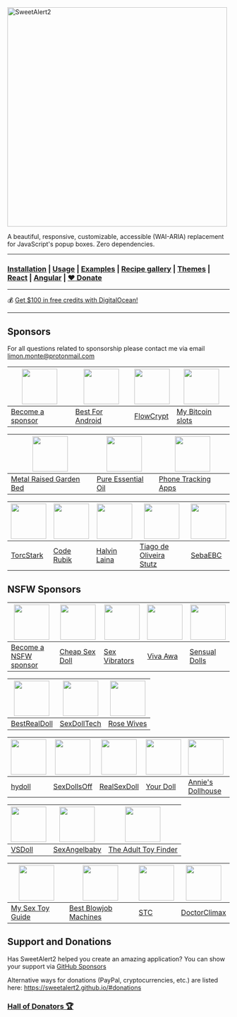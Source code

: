 <a href="https://sweetalert2.github.io/">
  <img src="./assets/swal2-logo.png" width="498" alt="SweetAlert2">
</a>

A beautiful, responsive, customizable, accessible (WAI-ARIA) replacement <br> for JavaScript's popup boxes. Zero dependencies.

---

### [Installation](https://sweetalert2.github.io/#download) | [Usage](https://sweetalert2.github.io/#usage) | [Examples](https://sweetalert2.github.io/#examples) | [Recipe gallery](https://sweetalert2.github.io/recipe-gallery/) | [Themes](https://github.com/sweetalert2/sweetalert2-themes) | [React](https://github.com/sweetalert2/sweetalert2-react-content) | [Angular](https://github.com/sweetalert2/ngx-sweetalert2) | [:heart: Donate](https://sweetalert2.github.io/#donations)

---

:moneybag: [Get $100 in free credits with DigitalOcean!](https://m.do.co/c/12907f2ba0bf)

---

Sponsors
--------

For all questions related to sponsorship please contact me via email limon.monte@protonmail.com

[<img src="https://sweetalert2.github.io/images/plus.png" width="80">](SPONSORS.md#sponsors) | [<img src="https://sweetalert2.github.io/images/sponsors/bestforandroid.png" width="80">](https://bestforandroid.com/) | [<img src="https://avatars2.githubusercontent.com/u/28631236?s=80&v=4" width="80">](https://flowcrypt.com/?utm_source=sweetalert2&utm_medium=logo) | [<img src="https://sweetalert2.github.io/images/sponsors/mybitcoinslots.png" width="80">](https://www.mybitcoinslots.com/?utm_source=sweetalert2&utm_medium=logo)
-|-|-|-
[Become a sponsor](SPONSORS.md#sponsors) | [Best For Android](https://bestforandroid.com/) | [FlowCrypt](https://flowcrypt.com/?utm_source=sweetalert2&utm_medium=logo) | [My Bitcoin slots](https://www.mybitcoinslots.com/?utm_source=sweetalert2&utm_medium=logo)

[<img src="https://sweetalert2.github.io/images/sponsors/vegega.jpeg" width="80">](https://www.vegega.com/) | [<img src="https://sweetalert2.github.io/images/sponsors/phatoil.png" width="80">](https://phatoil.com/) | [<img src="https://sweetalert2.github.io/images/sponsors/celltrackingapps.png" width="80">](https://celltrackingapps.com/)
-|-|-
[Metal Raised Garden Bed](https://www.vegega.com/) | [Pure Essential Oil](https://phatoil.com/) | [Phone Tracking Apps](https://celltrackingapps.com)

[<img src="https://sweetalert2.github.io/images/sponsors/torc-stark.png" width="80">](https://torcstark.com/) | [<img src="https://sweetalert2.github.io/images/sponsors/coderubik.png" width="80">](https://coderubik.com/?utm_source=sweetalert2&utm_medium=logo) | [<img src="https://sweetalert2.github.io/images/sponsors/halvinlaina.png" width="80">](https://halvinlaina.fi/) | [<img src="https://avatars0.githubusercontent.com/u/3986989?s=80&v=4" width="80">](https://github.com/tiagostutz) | [<img src="https://sweetalert2.github.io/images/sponsors/sebaebc.png" width="80">](https://github.com/sebaebc)
-|-|-|-|-
[TorcStark](https://torcstark.com/) | [Code Rubik](https://coderubik.com/?utm_source=sweetalert2&utm_medium=logo) | [Halvin Laina](https://halvinlaina.fi/) | [Tiago de Oliveira Stutz](https://github.com/tiagostutz) | [SebaEBC](https://github.com/sebaebc)

NSFW Sponsors
-------------

[<img src="https://sweetalert2.github.io/images/plus.png" width="80">](SPONSORS.md#sponsors) | [<img src="https://sweetalert2.github.io/images/sponsors/dollnight.jpeg" width="80">](https://www.dollnight.com/cheap-sex-doll) | [<img src="https://sweetalert2.github.io/images/sponsors/sexvibrator.png" width="80">](https://www.sexvibrators.in/) | [<img src="https://sweetalert2.github.io/images/sponsors/viva-awa.png" width="80">](https://www.viva-awa.com/) | [<img src="https://sweetalert2.github.io/images/sponsors/sensualdolls.png" width="80">](https://www.sensualdolls.com)
-|-|-|-|-
[Become a NSFW sponsor](SPONSORS.md#sponsors) | [Cheap Sex Doll](https://www.dollnight.com/cheap-sex-doll)  | [Sex Vibrators](https://www.sexvibrators.in/) | [Viva Awa](https://www.viva-awa.com/) | [Sensual Dolls](https://www.sensualdolls.com)

[<img src="https://sweetalert2.github.io/images/sponsors/bestrealdoll.jpeg" width="80">](https://www.bestrealdoll.com/collections/us-warehouse) | [<img src="https://sweetalert2.github.io/images/sponsors/sexdolltech.jpeg" width="80">](https://www.sexdolltech.com/product-category/us-warehouse/) | [<img src="https://sweetalert2.github.io/images/sponsors/rosewives.png" width="80">](https://rosewives.com/)
-|-|-
[BestRealDoll](https://www.bestrealdoll.com/collections/us-warehouse) | [SexDollTech](https://www.sexdolltech.com/product-category/us-warehouse/) | [Rose Wives](https://rosewives.com/)

[<img src="https://sweetalert2.github.io/images/sponsors/hydoll.png" width="80">](https://www.hydoll.com/) | [<img src="https://sweetalert2.github.io/images/sponsors/sexdollsoff.png" width="80">](https://www.sexdollsoff.com/) | [<img src="https://sweetalert2.github.io/images/sponsors/realsexdoll.png" width="80">](https://realsexdoll.com/) | [<img src="https://sweetalert2.github.io/images/sponsors/yourdoll.jpg" width="80">](https://www.yourdoll.com/) | [<img src="https://sweetalert2.github.io/images/sponsors/annies-dollhouse.png" width="80">](https://anniesdollhouse.com/) | [<img src="https://sweetalert2.github.io/images/sponsors/sexdollcenter.png" width="80">](https://sexdollcenter.vip/) |
-|-|-|-|-|-
[hydoll](https://www.hydoll.com/) | [SexDollsOff](https://www.sexdollsoff.com/) | [RealSexDoll](https://realsexdoll.com/) | [Your Doll](https://www.yourdoll.com/) | [Annie's Dollhouse](https://anniesdollhouse.com/) | [Sex Doll Center](https://sexdollcenter.vip/)

[<img src="https://sweetalert2.github.io/images/sponsors/vsdoll.png" width="80">](https://vsdoll.com/sex-doll-in-us/) | [<img src="https://sweetalert2.github.io/images/sponsors/sexangelbaby.png" width="80">](https://sexangelbaby.com/) | [<img src="https://sweetalert2.github.io/images/sponsors/theadulttoyfinder.png" width="80">](https://theadulttoyfinder.com/?utm_source=sweetalert2&utm_medium=logo)
-|-|-
[VSDoll](https://vsdoll.com/sex-doll-in-us/) | [SexAngelbaby](https://sexangelbaby.com/) | [The Adult Toy Finder](https://theadulttoyfinder.com/?utm_source=sweetalert2&utm_medium=logo)

[<img src="https://sweetalert2.github.io/images/sponsors/my-sex-toy-guide.jpg" width="80">](https://www.mysextoyguide.com/?utm_source=sweetalert2&utm_medium=logo) | [<img src="https://sweetalert2.github.io/images/sponsors/best-blowjob-machines.jpg" width="80">](https://www.bestblowjobmachines.com/?utm_source=sweetalert2&utm_medium=logo) | [<img src="https://sweetalert2.github.io/images/sponsors/sextoycollective.jpg" width="80">](https://sextoycollective.com/?utm_source=sweetalert2&utm_medium=logo) | [<img src="https://sweetalert2.github.io/images/sponsors/doctorclimax.png" width="80">](https://doctorclimax.com/)
-|-|-|-
[My Sex Toy Guide](https://www.mysextoyguide.com/?utm_source=sweetalert2&utm_medium=logo) | [Best Blowjob Machines](https://www.bestblowjobmachines.com/?utm_source=sweetalert2&utm_medium=logo) | [STC](https://sextoycollective.com/?utm_source=sweetalert2&utm_medium=logo) | [DoctorClimax](https://doctorclimax.com/)

Support and Donations
---------------------

Has SweetAlert2 helped you create an amazing application? You can show your support via [GitHub Sponsors](https://github.com/sponsors/limonte)

Alternative ways for donations (PayPal, cryptocurrencies, etc.) are listed here: https://sweetalert2.github.io/#donations

### [Hall of Donators :trophy:](DONATIONS.md)
